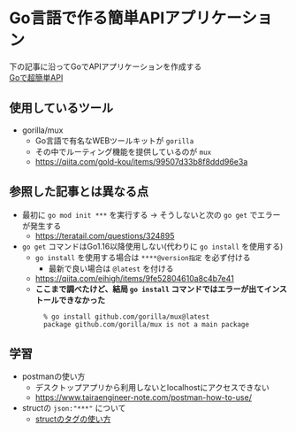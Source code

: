 # Go言語で作る簡単APIアプリケーション
下の記事に沿ってGoでAPIアプリケーションを作成する<br>
[Goで超簡単API](https://qiita.com/k-penguin-sato/items/8088b69304ee7e8f70be)

## 使用しているツール
- gorilla/mux
  - Go言語で有名なWEBツールキットが `gorilla`
  - その中でルーティング機能を提供しているのが `mux`
  - https://qiita.com/gold-kou/items/99507d33b8f8ddd96e3a

## 参照した記事とは異なる点
- 最初に `go mod init ***` を実行する → そうしないと次の `go get` でエラーが発生する
  - https://teratail.com/questions/324895
- `go get` コマンドはGo1.16以降使用しない(代わりに `go install` を使用する)
  - `go install` を使用する場合は `****@version指定` を必ず付ける
    - 最新で良い場合は `@latest` を付ける
  - https://qiita.com/eihigh/items/9fe52804610a8c4b7e41
  - **ここまで調べたけど、結局 `go install` コマンドではエラーが出てインストールできなかった**
    ```
      % go install github.com/gorilla/mux@latest
      package github.com/gorilla/mux is not a main package
    ```

## 学習
- postmanの使い方
  - デスクトップアプリから利用しないとlocalhostにアクセスできない
  - https://www.tairaengineer-note.com/postman-how-to-use/
- structの `json:"***"` について
  - [structのタグの使い方](./struct_practice.go)
